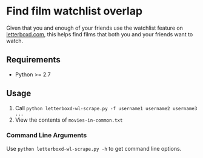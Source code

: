 # Find film watchlist overlap

Given that you and enough of your friends use the watchlist feature on [letterboxd.com](https://letterboxd.com/), this helps find films that both you and your friends want to watch.

## Requirements

* Python >= 2.7

## Usage

1. Call `python letterboxd-wl-scrape.py -f username1 username2 username3 ...`
2. View the contents of `movies-in-common.txt`

### Command Line Arguments

Use `python letterboxd-wl-scrape.py -h` to get command line options.
